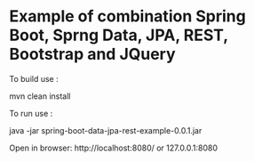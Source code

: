 # Example of combination Spring Boot, Sprng Data, JPA, REST, Bootstrap and JQuery

To build use :

mvn clean install

To run use : 

java -jar spring-boot-data-jpa-rest-example-0.0.1.jar

Open in browser: http://localhost:8080/  or 127.0.0.1:8080
